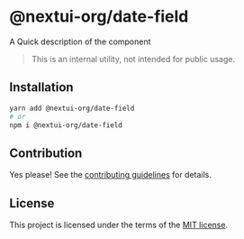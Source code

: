 # @nextui-org/date-field

A Quick description of the component

> This is an internal utility, not intended for public usage.

## Installation

```sh
yarn add @nextui-org/date-field
# or
npm i @nextui-org/date-field
```

## Contribution

Yes please! See the
[contributing guidelines](https://github.com/nextui-org/nextui/blob/master/CONTRIBUTING.md)
for details.

## License

This project is licensed under the terms of the
[MIT license](https://github.com/nextui-org/nextui/blob/master/LICENSE).
